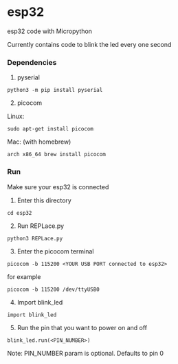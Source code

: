 # esp32
esp32 code with Micropython    

Currently contains code to blink the led every one second   


### Dependencies   
1. pyserial    
```
python3 -m pip install pyserial
```   

2. picocom     

Linux:   
```
sudo apt-get install picocom
```   

Mac: (with homebrew)   
```
arch x86_64 brew install picocom
```    

   
### Run

Make sure your esp32 is connected   

1. Enter this directory    
```
cd esp32
```   

2. Run REPLace.py
```
python3 REPLace.py
```   

3. Enter the picocom terminal  
```
picocom -b 115200 <YOUR USB PORT connected to esp32>
```   

for example  
```
picocom -b 115200 /dev/ttyUSB0
```   

4. Import blink_led   
```
import blink_led
```   

5. Run the pin that you want to power on and off   
```
blink_led.run(<PIN_NUMBER>)
```   

Note: PIN_NUMBER param is optional. Defaults to pin 0
